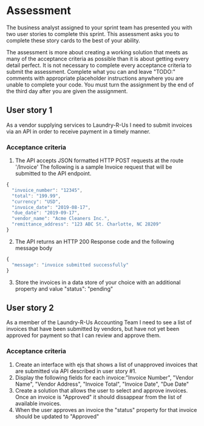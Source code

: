 # Assessment

The business analyst assigned to your sprint team has presented you with two user stories to complete this sprint. This assessment asks you to complete these story cards to the best of your ability.

The assessment is more about creating a working solution that meets as many of the acceptance criteria as possible than it is about getting every detail perfect. It is not necessary to complete every acceptance criteria to submit the assessment. Complete what you can and leave "TODO:" comments with appropriate placeholder instructions anywhere you are unable to complete your code. You must turn the assignment by the end of the third day after you are given the assignment.

## User story 1

As a vendor supplying services to Laundry-R-Us I need to submit invoices via an API in order to receive payment in a timely manner.

### Acceptance criteria

1. The API accepts JSON formatted HTTP POST requests at the route '/Invoice'
   The following is a sample Invoice request that will be submitted to the API endpoint.

```javascript
{
  "invoice_number": "12345",
  "total": "199.99",
  "currency": "USD",
  "invoice_date": "2019-08-17",
  "due_date": "2019-09-17",
  "vendor_name": "Acme Cleaners Inc.",
  "remittance_address": "123 ABC St. Charlotte, NC 28209"
}
```

2. The API returns an HTTP 200 Response code and the following message body

```javascript
{
  "message": "invoice submitted successfully"
}
```

3. Store the invoices in a data store of your choice with an additional property and value "status": "pending"

## User story 2

As a member of the Laundry-R-Us Accounting Team I need to see a list of invoices that have been submitted by vendors, but have not yet been approved for payment so that I can review and approve them.

### Acceptance criteria

1. Create an interface with ejs that shows a list of unapproved invoices that are submitted via API described in user story #1.
2. Display the following fields for each invoice:"Invoice Number", "Vendor Name", "Vendor Address", "Invoice Total", "Invoice Date", "Due Date"
3. Create a solution that allows the user to select and approve invoices. Once an invoice is "Approved" it should dissappear from the list of available invoices.
4. When the user approves an invoice the "status" property for that invoice should be updated to "Approved"

